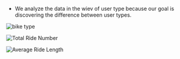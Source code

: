 - We analyze the data in the wiev of user type because our goal is discovering the difference between user types.


![bike type](https://github.com/user-attachments/assets/9cd745ea-4d73-4c2c-8e75-efb567fde875)


![Total Ride Number](https://github.com/user-attachments/assets/3fcec36c-3ae1-43b8-8cb1-aa5200076494)


![Average Ride Length](https://github.com/user-attachments/assets/1fd8eba0-cdef-4d5a-9203-36d6b511b058)
